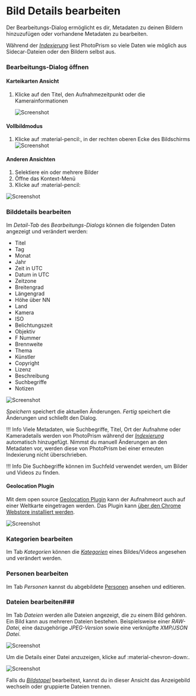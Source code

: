 # Bild Details bearbeiten #
Der Bearbeitungs-Dialog ermöglicht es dir, Metadaten zu deinen Bildern hinzuzufügen oder vorhandene Metadaten zu bearbeiten.

Während der [*Indexierung*](../library/indexing.md) liest PhotoPrism so viele Daten wie möglich aus Sidecar-Dateien oder den Bildern selbst aus.

### Bearbeitungs-Dialog öffnen ###
#### Karteikarten Ansicht ####
1. Klicke auf den Titel, den Aufnahmezeitpunkt oder die Kamerainformationen

    ![Screenshot](img/edit-open-1.png)

#### Vollbildmodus ####
1. Klicke auf :material-pencil:, in der rechten oberen Ecke des Bildschirms
    ![Screenshot](img/edit-open-2.png)

#### Anderen Ansichten ####
1. Selektiere ein oder mehrere Bilder
2. Öffne das Kontext-Menü
3. Klicke auf :material-pencil:

![Screenshot](img/edit-open-3.png)

### Bilddetails bearbeiten ###
Im *Detail-Tab* des *Bearbeitungs-Dialogs* können die folgenden Daten angezeigt und verändert werden:

* Titel
* Tag 
* Monat
* Jahr 
* Zeit in UTC
* Datum in UTC
* Zeitzone
* Breitengrad
* Längengrad
* Höhe über NN
* Land
* Kamera
* ISO
* Belichtungszeit
* Objektiv
* F Nummer
* Brennweite
* Thema
* Künstler
* Copyright
* Lizenz
* Beschreibung
* Suchbegriffe
* Notizen

![Screenshot](img/edit-details.png)

*Speichern* speichert die aktuellen Änderungen.
*Fertig* speichert die Änderungen und schließt den Dialog.

!!! Info
    Viele Metadaten, wie Suchbegriffe, Titel, Ort der Aufnahme oder Kameradetails werden von PhotoPrism während der [*Indexierung*](../library/indexing.md) automatisch hinzugefügt.
    Nimmst du manuell Änderungen an den Metadaten vor, werden diese von PhotoPrism bei einer erneuten Indexierung nicht überschrieben.

!!! Info
    Die Suchbegriffe können im Suchfeld verwendet werden, um Bilder und Videos zu finden.

#### Geolocation Plugin ####

Mit dem open source [Geolocation Plugin](https://github.com/andyvalerio/photoprism-geolocation) kann der Aufnahmeort auch auf einer Weltkarte eingetragen werden. Das Plugin kann [über den Chrome Webstore installiert werden](https://chrome.google.com/webstore/detail/geolocation-plugin-for-ph/oggmpodnbdcmfiognbkkeffacpeaifch).

![Screenshot](https://valerio.nu/maps/geolocation.jpg)

### Kategorien bearbeiten ###
Im Tab *Kategorien* können die [*Kategorien*](labels.md) eines Bildes/Videos angesehen und verändert werden.

### Personen bearbeiten ###
Im Tab *Personen* kannst du abgebildete [Personen](people.md) ansehen und editieren.

### Dateien bearbeiten###
Im Tab *Dateien* werden alle Dateien angezeigt, die zu einem Bild gehören.
Ein Bild kann aus mehreren Dateien bestehen. Beispielsweise einer *RAW-Datei*, eine dazugehörige *JPEG-Version* sowie eine verknüpfte *XMP/JSON Datei*.

![Screenshot](img/files-1.png)

Um die Details einer Datei anzuzeigen, klicke auf :material-chevron-down:.

![Screenshot](img/group-2.png)

Falls du [*Bildstapel*](stacks.md) bearbeitest, kannst du in dieser Ansicht das Anzeigebild wechseln oder gruppierte Dateien trennen.

